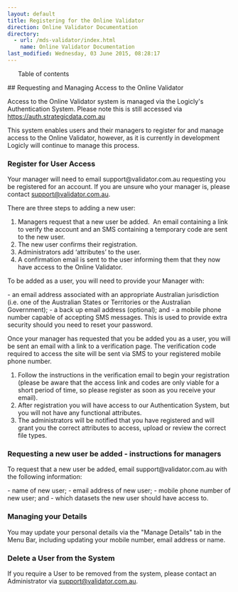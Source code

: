 ```yaml
---
layout: default
title: Registering for the Online Validator
direction: Online Validator Documentation
directory:
  - url: /mds-validator/index.html
    name: Online Validator Documentation
last_modified: Wednesday, 03 June 2015, 08:28:17
---
```

<ul id="toc">
<li>Table of contents</li>
</ul>
## Requesting and Managing Access to the Online Validator
<p>Access to the Online Validator system is managed via the Logicly's Authentication System. Please note this is still accessed via <a href="https://auth.strategicdata.com.au">https://auth.strategicdata.com.au</a></p>

<p>This system enables users and their managers to register for and manage access to the Online Validator, however, as it is currently in development Logicly will continue to manage this process.    </p>

### Register for User Access
<p>Your manager will need to email support@validator.com.au requesting you be registered for an account. If you are unsure who your manager is, please contact <a href="mailto:support@validator.com.au">support@validator.com.au</a>.</p>
<p>There are three steps to adding a new user:</p>

1. Managers request that a new user be added.  An email containing a link to verify the account and an SMS containing a temporary code are sent to the new user.
2. The new user confirms their registration.
3. Administrators add ‘attributes’ to the user.
4. A confirmation email is sent to the user informing them that they now have access to the Online Validator.

<p>To be added as a user, you will need to provide your Manager with:</p>
- an email address associated with an appropriate Australian jurisdiction (i.e. one of the Australian States or Territories or the Australian Government);
- a back up email address (optional); and
- a mobile phone number capable of accepting SMS messages. This is used to provide extra security should you need to reset your password.
<p>Once your manager has requested that you be added you as a user, you will be sent an email with a link to a verification page. The verification code required to access the site will be sent via SMS to your registered mobile phone number.</p>

1. Follow the instructions in the verification email to begin your registration (please be aware that the access link and codes are only viable for a short period of time, so please register as soon as you receive your email).
2. After registration you will have access to our Authentication System, but you will not have any functional attributes.
3. The administrators will be notified that you have registered and will grant you the correct attributes to access, upload or review the correct file types.

### Requesting a new user be added - instructions for managers
<p>To request that a new user be added, email support@validator.com.au with the following information:</p>
- name of new user;
- email address of new user;
- mobile phone number of new user; and
- which datasets the new user should have access to.

### Managing your Details
<p>You may update your personal details via the "Manage Details" tab in the Menu Bar, including updating your mobile number, email address or name.</p>

### Delete a User from the System
<p>If you require a User to be removed from the system, please contact an Administrator via <a href="mailto:support@validator.com.au">support@validator.com.au</a>.</p>

<p>&nbsp;</p>
